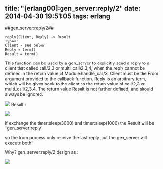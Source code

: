 title: "[erlang00]:gen_server:reply/2"
date: 2014-04-30 19:51:05
tags: erlang
---

##gen_server:reply/2##

    reply(Client, Reply) -> Result
    Types:
    Client - see below
    Reply = term()
    Result = term()

 This function can be used by a gen_server to explicitly send a reply to a client that called call/2,3 or multi_call/2,3,4, when the reply cannot be defined in the return value of Module:handle_call/3.
 Client must be the From argument provided to the callback function. Reply is an arbitrary term, which will be given back to the client as the return value of call/2,3 or multi_call/2,3,4.
 The return value Result is not further defined, and should always be ignored.

![](http://zhongwencool.qiniudn.com/reply1.png)
Result :

![](http://zhongwencool.qiniudn.com/reply2.png)

if exchange the timer:sleep(3000) and timer:sleep(1000)  the Result will be "gen_server:reply"

so the from process only receive the fast reply ,but the gen_server will execute both!

Why?
gen_server:reply/2 design as :

![](http://zhongwencool.qiniudn.com/reply3.png)